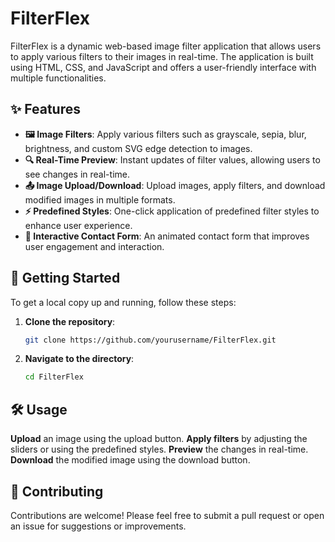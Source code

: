 # FilterFlex 

FilterFlex is a dynamic web-based image filter application that allows users to apply various filters to their images in real-time. The application is built using HTML, CSS, and JavaScript and offers a user-friendly interface with multiple functionalities.

## ✨ Features

- **🖼️ Image Filters**: Apply various filters such as grayscale, sepia, blur, brightness, and custom SVG edge detection to images.
- **🔍 Real-Time Preview**: Instant updates of filter values, allowing users to see changes in real-time.
- **📤 Image Upload/Download**: Upload images, apply filters, and download modified images in multiple formats.
- **⚡ Predefined Styles**: One-click application of predefined filter styles to enhance user experience.
- **📩 Interactive Contact Form**: An animated contact form that improves user engagement and interaction.

## 🚀 Getting Started

To get a local copy up and running, follow these steps:

1. **Clone the repository**:
   ```bash
   git clone https://github.com/yourusername/FilterFlex.git
   ```
2. **Navigate to the directory**:
   ```bash
   cd FilterFlex
   ```

## 🛠️ Usage

**Upload** an image using the upload button.
**Apply filters** by adjusting the sliders or using the predefined styles.
**Preview** the changes in real-time.
**Download** the modified image using the download button.

## 🤝 Contributing

Contributions are welcome! Please feel free to submit a pull request or open an issue for suggestions or improvements.
